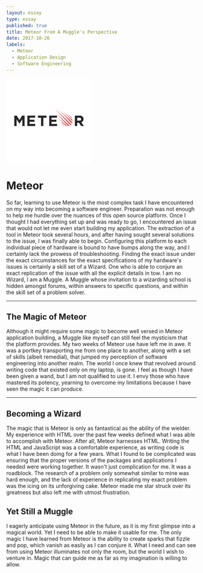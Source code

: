 ```yaml
---
layout: essay
type: essay
published: true
title: Meteor From A Muggle's Perspective
date: 2017-10-26
labels:
  - Meteor
  - Application Design
  - Software Engineering
---
```


<img class="ui medium left floated image" src="../images/meteor.png">

# Meteor

   So far, learning to use Meteor is the most complex task I have encountered on my way into becoming a software engineer. Preparation was not enough to help me hurdle over the nuances of this open source platform. Once I thought I had everything set up and was ready to go, I encountered an issue that would not let me even start building my application. The extraction of a tool in Meteor took several hours, and after having sought several solutions to the issue, I was finally able to begin. Configuring this platform to each individual piece of hardware is bound to have bumps along the way, and I certainly lack the prowess of troubleshooting. Finding the exact issue under the exact circumstances for the exact specifications of my hardware's issues is certainly a skill set of a Wizard. One who is able to conjure an exact replication of the issue with all the explicit details in tow. I am no Wizard, I am a Muggle. A Muggle whose invitation to a wizarding school is hidden amongst forums, within answers to specific questions, and within the skill set of a problem solver.

<hr>

## The Magic of Meteor

   Although it might require some magic to become well versed in Meteor application building, a Muggle like myself can still feel the mysticism that the platform provides. My two weeks of Meteor use have left me in awe. It was a portkey transporting me from one place to another, along with a set of skills (albeit remedial), that jumped my perception of software engineering into another realm. The world I once knew that revolved around writing code that existed only on my laptop, is gone. I feel as though I have been given a wand, but I am not qualified to use it. I envy those who have mastered its potency, yearning to overcome my limitations because I have seen the magic it can produce. 
   
<hr>

## Becoming a Wizard

  The magic that is Meteor is only as fantastical as the ability of the wielder. My experience with HTML over the past few weeks defined what I was able to accomplish with Meteor. After all, Meteor harnesses HTML. Writing the HTML and JavaScript was a comfortable experience, as writing code is what I have been doing for a few years. What I found to be complicated was ensuring that the proper versions of the packages and applications I needed were working together. It wasn't just complication for me. It was a roadblock. The research of a problem only somewhat similar to mine was hard enough, and the lack of experience in replicating my exact problem was the icing on its unforgiving cake. Meteor made me star struck over its greatness but also left me with utmost frustration. 
  
## Yet Still a Muggle

  I eagerly anticipate using Meteor in the future, as it is my first glimpse into a magical world. Yet I need to be able to make it usable for me. The only magic I have learned from Meteor is the ability to create sparks that fizzle and pop, which vanish as easily as I can conjure it. What I need and can see from using Meteor illuminates not only the room, but the world I wish to venture in. Magic that can guide me as far as my imagination is willing to allow.

